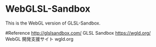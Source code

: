 # WebGLSL-Sandbox
This is the WebGL version of GLSL-Sandbox.

#Reference
http://glslsandbox.com/       GLSL Sandbox
https://wgld.org/             WebGL 開発支援サイト wgld.org
